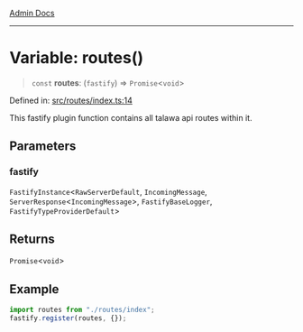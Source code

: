 [Admin Docs](/)

***

# Variable: routes()

> `const` **routes**: (`fastify`) => `Promise`\<`void`\>

Defined in: [src/routes/index.ts:14](https://github.com/Sourya07/talawa-api/blob/cfbd515d04ffba748b09232a33807f1845dd1878/src/routes/index.ts#L14)

This fastify plugin function contains all talawa api routes within it.

## Parameters

### fastify

`FastifyInstance`\<`RawServerDefault`, `IncomingMessage`, `ServerResponse`\<`IncomingMessage`\>, `FastifyBaseLogger`, `FastifyTypeProviderDefault`\>

## Returns

`Promise`\<`void`\>

## Example

```ts
import routes from "./routes/index";
fastify.register(routes, {});
```
